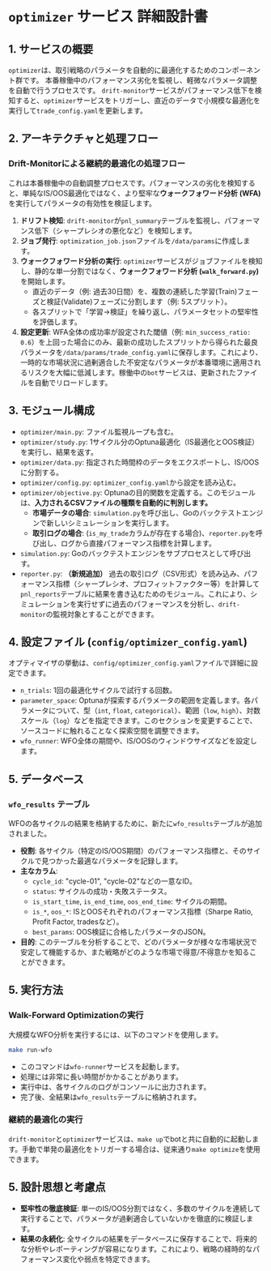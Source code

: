 # `optimizer` サービス 詳細設計書

## 1. サービスの概要

`optimizer`は、取引戦略のパラメータを自動的に最適化するためのコンポーネント群です。
本番稼働中のパフォーマンス劣化を監視し、軽微なパラメータ調整を自動で行うプロセスです。
`drift-monitor`サービスがパフォーマンス低下を検知すると、`optimizer`サービスをトリガーし、直近のデータで小規模な最適化を実行して`trade_config.yaml`を更新します。

## 2. アーキテクチャと処理フロー

### Drift-Monitorによる継続的最適化の処理フロー

これは本番稼働中の自動調整プロセスです。パフォーマンスの劣化を検知すると、単純なIS/OOS最適化ではなく、より堅牢な**ウォークフォワード分析 (WFA)** を実行してパラメータの有効性を検証します。

1.  **ドリフト検知**: `drift-monitor`が`pnl_summary`テーブルを監視し、パフォーマンス低下（シャープレシオの悪化など）を検知します。
2.  **ジョブ発行**: `optimization_job.json`ファイルを`/data/params`に作成します。
3.  **ウォークフォワード分析の実行**: `optimizer`サービスがジョブファイルを検知し、静的な単一分割ではなく、**ウォークフォワード分析 (`walk_forward.py`)** を開始します。
    -   直近のデータ（例: 過去30日間）を、複数の連続した学習(Train)フェーズと検証(Validate)フェーズに分割します（例: 5スプリット）。
    -   各スプリットで「学習→検証」を繰り返し、パラメータセットの堅牢性を評価します。
4.  **設定更新**: WFA全体の成功率が設定された閾値（例: `min_success_ratio: 0.6`）を上回った場合にのみ、最新の成功したスプリットから得られた最良パラメータを`/data/params/trade_config.yaml`に保存します。これにより、一時的な市場状況に過剰適合した不安定なパラメータが本番環境に適用されるリスクを大幅に低減します。稼働中の`bot`サービスは、更新されたファイルを自動でリロードします。

## 3. モジュール構成

-   `optimizer/main.py`: ファイル監視ループも含む。
-   `optimizer/study.py`: 1サイクル分のOptuna最適化（IS最適化とOOS検証）を実行し、結果を返す。
-   `optimizer/data.py`: 指定された時間枠のデータをエクスポートし、IS/OOSに分割する。
-   `optimizer/config.py`: `optimizer_config.yaml`から設定を読み込む。
-   `optimizer/objective.py`: Optunaの目的関数を定義する。このモジュールは、**入力されるCSVファイルの種類を自動的に判別します。**
    -   **市場データの場合**: `simulation.py`を呼び出し、Goのバックテストエンジンで新しいシミュレーションを実行します。
    -   **取引ログの場合**: (`is_my_trade`カラムが存在する場合)、`reporter.py`を呼び出し、ログから直接パフォーマンス指標を計算します。
-   `simulation.py`: Goのバックテストエンジンをサブプロセスとして呼び出す。
-   `reporter.py`: **（新規追加）** 過去の取引ログ（CSV形式）を読み込み、パフォーマンス指標（シャープレシオ、プロフィットファクター等）を計算して`pnl_reports`テーブルに結果を書き込むためのモジュール。これにより、シミュレーションを実行せずに過去のパフォーマンスを分析し、`drift-monitor`の監視対象とすることができます。

## 4. 設定ファイル (`config/optimizer_config.yaml`)

オプティマイザの挙動は、`config/optimizer_config.yaml`ファイルで詳細に設定できます。

-   `n_trials`: 1回の最適化サイクルで試行する回数。
-   `parameter_space`: Optunaが探索するパラメータの範囲を定義します。各パラメータについて、型（`int`, `float`, `categorical`）、範囲（`low`, `high`）、対数スケール（`log`）などを指定できます。このセクションを変更することで、ソースコードに触れることなく探索空間を調整できます。
-   `wfo_runner`: WFO全体の期間や、IS/OOSのウィンドウサイズなどを設定します。

## 5. データベース

### `wfo_results` テーブル

WFOの各サイクルの結果を格納するために、新たに`wfo_results`テーブルが追加されました。

-   **役割**: 各サイクル（特定のIS/OOS期間）のパフォーマンス指標と、そのサイクルで見つかった最適なパラメータを記録します。
-   **主なカラム**:
    -   `cycle_id`: "cycle-01", "cycle-02"などの一意なID。
    -   `status`: サイクルの成功・失敗ステータス。
    -   `is_start_time`, `is_end_time`, `oos_end_time`: サイクルの期間。
    -   `is_*`, `oos_*`: ISとOOSそれぞれのパフォーマンス指標（Sharpe Ratio, Profit Factor, tradesなど）。
    -   `best_params`: OOS検証に合格したパラメータのJSON。
-   **目的**: このテーブルを分析することで、どのパラメータが様々な市場状況で安定して機能するか、また戦略がどのような市場で得意/不得意かを知ることができます。

## 5. 実行方法

### Walk-Forward Optimizationの実行

大規模なWFO分析を実行するには、以下のコマンドを使用します。

```bash
make run-wfo
```

-   このコマンドは`wfo-runner`サービスを起動します。
-   処理には非常に長い時間がかかることがあります。
-   実行中は、各サイクルのログがコンソールに出力されます。
-   完了後、全結果は`wfo_results`テーブルに格納されます。

### 継続的最適化の実行

`drift-monitor`と`optimizer`サービスは、`make up`でbotと共に自動的に起動します。手動で単発の最適化をトリガーする場合は、従来通り`make optimize`を使用できます。

## 5. 設計思想と考慮点

-   **堅牢性の徹底検証**: 単一のIS/OOS分割ではなく、多数のサイクルを連続して実行することで、パラメータが過剰適合していないかを徹底的に検証します。
-   **結果の永続化**: 全サイクルの結果をデータベースに保存することで、将来的な分析やレポーティングが容易になります。これにより、戦略の経時的なパフォーマンス変化や弱点を特定できます。
